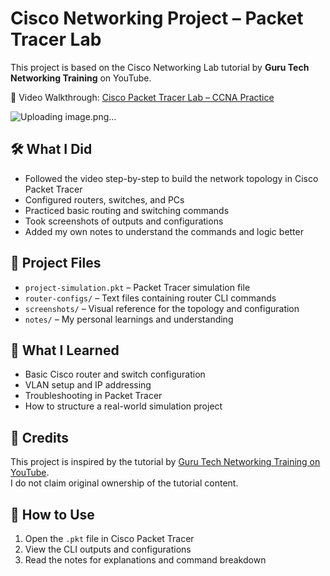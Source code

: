 # Cisco Networking Project – Packet Tracer Lab

This project is based on the Cisco Networking Lab tutorial by **Guru Tech Networking Training** on YouTube.

🎥 Video Walkthrough: [Cisco Packet Tracer Lab – CCNA Practice](https://www.youtube.com/watch?v=Cbv95OxT1FM&list=WL&index=5&ab_channel=GurutechNetworkingTraining)

![Uploading image.png…]()


## 🛠️ What I Did

- Followed the video step-by-step to build the network topology in Cisco Packet Tracer
- Configured routers, switches, and PCs
- Practiced basic routing and switching commands
- Took screenshots of outputs and configurations
- Added my own notes to understand the commands and logic better

## 📁 Project Files

- `project-simulation.pkt` – Packet Tracer simulation file
- `router-configs/` – Text files containing router CLI commands
- `screenshots/` – Visual reference for the topology and configuration
- `notes/` – My personal learnings and understanding

## 🧠 What I Learned

- Basic Cisco router and switch configuration
- VLAN setup and IP addressing
- Troubleshooting in Packet Tracer
- How to structure a real-world simulation project

## 📌 Credits

This project is inspired by the tutorial by [Guru Tech Networking Training on YouTube](https://www.youtube.com/@GurutechNetworkingTraining).  
I do not claim original ownership of the tutorial content.

## 🚀 How to Use

1. Open the `.pkt` file in Cisco Packet Tracer
2. View the CLI outputs and configurations
3. Read the notes for explanations and command breakdown

